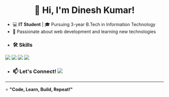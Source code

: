 <h1 align="center">👋 Hi, I'm Dinesh Kumar!</h1>

- 💻 **IT Student** | 🎓 Pursuing 3-year B.Tech in Information Technology 
- 🌱 Passionate about web development and learning new technologies
- ### 🛠 Skills  
<img src="https://img.shields.io/badge/Python-3776AB?style=for-the-badge&logo=python&logoColor=white"> <img src="https://img.shields.io/badge/Java-007396?style=for-the-badge&logo=java&logoColor=white">  <img src="https://img.shields.io/badge/HTML5-E34F26?style=for-the-badge&logo=html5&logoColor=white">  <img src="https://img.shields.io/badge/CSS3-1572B6?style=for-the-badge&logo=css3&logoColor=white">
 

- ### 📫 Let's Connect! <a href="https://www.linkedin.com/in/dinesh-kumar-s-it/" target="_blank"><img src="https://img.shields.io/badge/LinkedIn-blue?style=for-the-badge&logo=linkedin"></img></a>

---
⭐ **"Code, Learn, Build, Repeat!"**  
